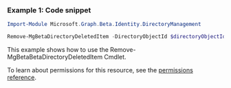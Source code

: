 ### Example 1: Code snippet

```powershellImport-Module Microsoft.Graph.Beta.Identity.DirectoryManagement

Remove-MgBetaDirectoryDeletedItem -DirectoryObjectId $directoryObjectId
```
This example shows how to use the Remove-MgBetaBetaDirectoryDeletedItem Cmdlet.
To learn about permissions for this resource, see the [permissions reference](/graph/permissions-reference).


